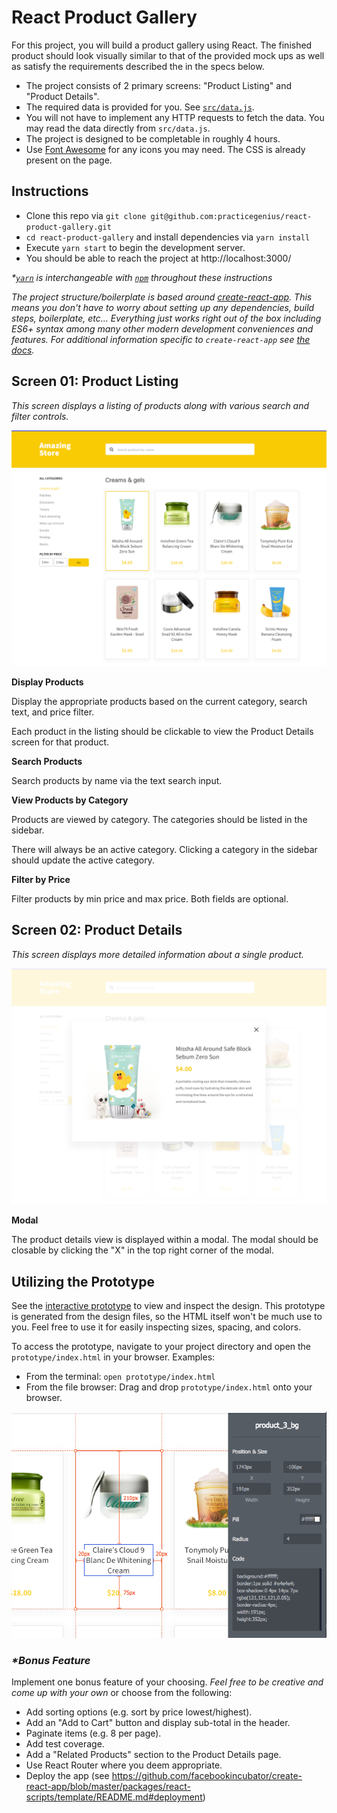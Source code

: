 # React Product Gallery

For this project, you will build a product gallery using React. The finished product should look visually similar to that of the provided mock ups as well as satisfy the requirements described the in the specs below.
 
- The project consists of 2 primary screens: "Product Listing" and "Product Details".
- The required data is provided for you. See [`src/data.js`](src/data.js).
- You will not have to implement any HTTP requests to fetch the data. You may read the data directly from `src/data.js`.
- The project is designed to be completable in roughly 4 hours.
- Use [Font Awesome](http://fontawesome.io/examples/) for any icons you may need. The CSS is already present on the page.


## Instructions

- Clone this repo via `git clone git@github.com:practicegenius/react-product-gallery.git`
- `cd react-product-gallery` and install dependencies via `yarn install`
- Execute `yarn start` to begin the development server.
- You should be able to reach the project at http://localhost:3000/

_*[`yarn`](https://yarnpkg.com) is interchangeable with [`npm`](https://www.npmjs.com/) throughout these instructions_

_The project structure/boilerplate is based around [create-react-app](https://github.com/facebookincubator/create-react-app#create-react-app).
 This means you don't have to worry about setting up any dependencies, build steps, boilerplate, etc... Everything just works right out of the box including ES6+ syntax among many other modern development conveniences and features.  For additional information specific to `create-react-app` see [the docs](https://github.com/facebookincubator/create-react-app#create-react-app-)._

## Screen 01: Product Listing

_This screen displays a listing of products along with various search and filter controls._

![Screen: Gallery](prototype/Screen%20Gallery.png)

**Display Products**

Display the appropriate products based on the current category, search text, and price filter.

Each product in the listing should be clickable to view the Product Details screen for that product.

**Search Products**

Search products by name via the text search input.

**View Products by Category**

Products are viewed by category. The categories should be listed in the sidebar.

There will always be an active category. Clicking a category in the sidebar should update the active category.

**Filter by Price**
 
Filter products by min price and max price. Both fields are optional.

## Screen 02: Product Details

_This screen displays more detailed information about a single product._

![Screen: Product Details](prototype/Screen%20Product%20Details.png)

**Modal**

The product details view is displayed within a modal. The modal should be closable by clicking the "X" in the top right corner of the modal.

## Utilizing the Prototype

See the [interactive prototype](prototype/index.html) to view and inspect the design. This prototype is generated from the design files, so the HTML itself won't be much use to you. Feel free to use it for easily inspecting sizes, spacing, and colors.

To access the prototype, navigate to your project directory and open the `prototype/index.html` in your browser. Examples:

* From the terminal: `open prototype/index.html`
* From the file browser: Drag and drop `prototype/index.html` onto your browser.

![mockup/prototype](prototype/prototype-screenshot.png)

### _*Bonus Feature_

Implement one bonus feature of your choosing. _Feel free to be creative and come up with your own_ or choose from the following:
- Add sorting options (e.g. sort by price lowest/highest).
- Add an "Add to Cart" button and display sub-total in the header.
- Paginate items (e.g. 8 per page).
- Add test coverage.
- Add a "Related Products" section to the Product Details page.
- Use React Router where you deem appropriate.
- Deploy the app (see https://github.com/facebookincubator/create-react-app/blob/master/packages/react-scripts/template/README.md#deployment)
